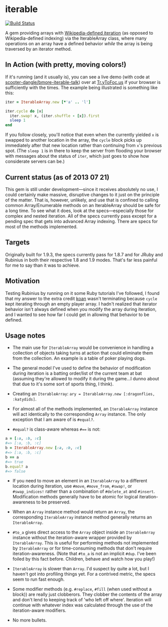 iterable 
========
[![Build Status](https://travis-ci.org/scooter-dangle/iterable.png)](https://travis-ci.org/scooter-dangle/iterable)

A gem providing arrays with [Wikipedia-defined iteration](http://en.wikipedia.org/wiki/Iterator#Contrasting_with_indexing) (as opposed to Wikipedia-defined indexing) via the IterableArray class, where many operations on an array have a defined behavior _while_ the array is being traversed by an iterator method.

In Action (with pretty, moving colors!)
---------------------------------------

If it's running (and it usually is), you can see a live demo (with code at [scooter-dangle/bmore-iterable-talk](http://github.com/scooter-dangle/bmore-iterable-talk)) over at [Tr.yToFoc.us](http://tr.ytofoc.us) if your browser is sufficiently with the times. The example being illustrated is something like this:
````ruby
iter = IterableArray.new [*'a' .. 'l']

iter.cycle do |x|
  iter.swap! x, (iter.shuffle - [x]).first
  sleep 1
end
````
If you follow closely, you'll notice that even when the currently yielded `x` is swapped to another location in the array, the `cycle` block picks up immediately after that new location rather than continuing from `x`'s previous spot. (The `sleep 1` is in there to keep the server from flooding your browser with messages about the status of `iter`, which just goes to show how considerate servers can be.)

Current status (as of 2013 07 21)
---------------------------------

This gem is still under development&mdash;since it receives absolutely no use, I could certainly make massive, disruptive changes to it just on the principle of the matter. That is, however, unlikely, and use that is confined to calling common Array/Enumerable methods on an IterableArray should be safe for a long time. To see what it does, look at the specs&mdash;especially those for complex and nested iteration. All of the specs currently pass except for a pending spec that gets into advanced Array indexing. There are specs for most of the methods implemented.

Targets
-------

Originally built for 1.9.3, the specs currently pass for 1.8.7 and for JRuby and Rubinius in both their respective 1.8 and 1.9 modes. That's far less painful for me to say than it was to achieve.

Motivation
----------

Testing Rubinius by running on it some Ruby tutorials I've followed, I found that my answer to the extra credit [koan](http://rubykoans.com) wasn't terminating because `cycle` kept iterating through an empty player array. I hadn't realized that iterator behavior isn't always defined when you modify the array during iteration, and I wanted to see how far I could get in allowing that behavior to be defined.

Usage notes
-----------

* The main use for `IterableArray` would be convenience in handling a collection of objects taking turns at action that could eliminate them from the collection. An example is a table of poker playing dogs.

* The general model I've used to define the behavior of modification during iteration is a batting order/list of the current team at bat (assuming they're allowed to modify it during the game...I dunno about that due to it's some sort of sports thing, I think).

* Creating an `IterableArray`: `ary = IterableArray.new [:dragonflies, :katydids]`.

* For almost all of the methods implemented, an `IterableArray` instance will act identically to the corresponding `Array` instance. The only exception that I am aware of is `#equal?`.

* `#equal?` is class-aware whereas `#==` is not:
````ruby
a = [:a, :b, :c]
#=> [:a, :b, :c]
b = IterableArray.new [:a, :b, :c]
#=> [:a, :b, :c]
b == a
#=> true
b.equal? a
#=> false
````

* If you need to move an element in an `IterableArray` to a different location during iteration, use `#move`, `#move_from`, `#swap!`, or `#swap_indices!` rather than a combination of `#delete_at` and `#insert`. Modification methods generally have to be atomic for logical iteration-awareness to be preserved.

* When an `Array` instance method would return an `Array`, the corresponding `IterableArray` instance method generally returns an `IterableArray`.

* `#to_a` gives direct access to the `Array` object inside an `IterableArray` instance without the iteration-aware wrapper provided by `IterableArray`. This is useful for performing methods not implemented by `IterableArray` or for time-consuming methods that don't require iteration-awareness. (Note that `#to_a` is not an implicit `#dup`. I've been foiled by this fact before. Children, behave and watch how you play!)

* `IterableArray` is slower than `Array`. I'd suspect by quite a lot, but I haven't got into profiling things yet. For a contrived metric, the specs seem to run fast enough.

* Some modifier methods (e.g. `#replace`, `#fill` (when used without a block)) are really just clobberors. They clobber the contents of the array and don't lend to keeping track of 'who left off where'. Iteration will continue with whatever index was calculated through the use of the iteration-aware modifiers.

* No more bullets.

